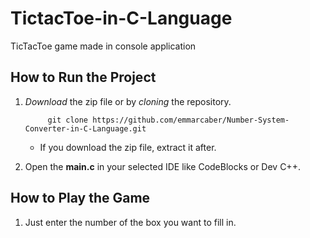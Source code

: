 # TictacToe-in-C-Language
TicTacToe game made in console application

## How to Run the Project
1. *Download* the zip file or by *cloning* the repository.

      ```
           git clone https://github.com/emmarcaber/Number-System-Converter-in-C-Language.git
      ```
      
      - If you download the zip file, extract it after.
3. Open the __main.c__ in your selected IDE like CodeBlocks or Dev C++.

## How to Play the Game
1. Just enter the number of the box you want to fill in.
